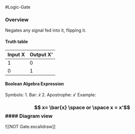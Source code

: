 #Logic-Gate
### Overview
Negates any signal fed into it, flipping it.
#### Truth table

| Input X | Output X' |
| ------- | --------- |
| 1       | 0         |
| 0       | 1         |
#### Boolean Algebra Expression
Symbols:
	1. Bar: $\bar x$
	2. Apostrophe: $x'$ 
Example:
### $$ x= \bar{x} \space or \space x = x'$$#### Diagram view
![[NOT Gate.excalidraw]]